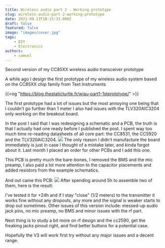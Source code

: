 ```yaml
---
title: Wireless audio part 2 - Working prototype
slug: wireless-audio-part-2-working-prototype
date: 2021-09-13T18:15:33.000Z
draft: false
featured: false
image: "images/cover.jpg"
tags:
    - DIY
    - Electronics
authors:
    - samuel
---
```


Second version of my CC85XX wireless audio transceiver prototype 

<!--more-->


A while ago I design the first prototype of my wireless audio system based on the CC85XX chip family from Text Instruments

{{<og "https://blog.thestaticturtle.fr/wiau-part1-1stprototype/" >}}

The first prototype had a lot of issues but the most annoying one being that I couldn't go further than 1 meter I also had issues with the TLV320AIC3204 only working on the breakout board.

In the post I said that I was redesigning a schematic and a PCB, the truth is that I actually had one ready before I published the post. I spent way too much time re-reading datasheets of all core part: the CC8531, the CC5920 and the TLV320AIC3204. 
![](images/dl_Schematic_WiAu_V1.1.0_2021-09-12.png)
The only reason I didn't manufacture the board immediately is just in case I thought of a mistake later, and kinda forgot about it. Last month I placed an order for other PCBs and I add this one.

This PCB is pretty much the bare-bones, I removed the BMS and the mic preamp, I also paid a lot more attention to the capacitor placements and added resistors from the example schematics.

And out came this PCB:
![](images/dl_image.png)
After spending around 5h to assemble two of them, here is the result:

I've tested it for +24h and if I stay "close" (1/2 meters) to the transmitter it works fine without any dropouts, any more and the signal is weaker starts to drop out sometimes. Other issues of this version include: messed-up audio jack pins, no mic preamp, no BMS and minor issues with the rf part.

Next thing is to study a bit more on rf design and the cc2590, get the freaking jacks pinout right, and find better buttons for a potential case.

Hopefully the V3 will work first try without any major issues and a decent range.
